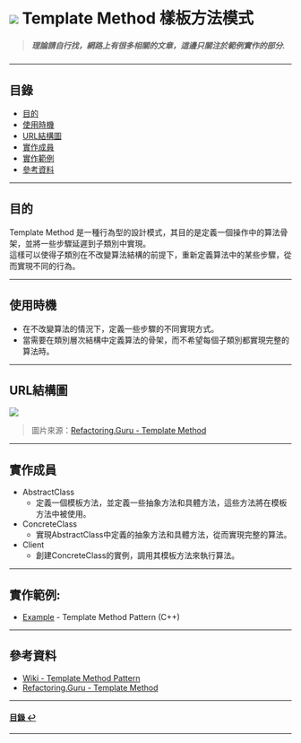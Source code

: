 # ![](https://drive.google.com/uc?id=10INx5_pkhMcYRdx_OO4rXNXxcsvPtBYq) Template Method 樣板方法模式   
> ##### 理論請自行找，網路上有很多相關的文章，這邊只關注於範例實作的部分.

---

<!--ts-->
## 目錄
* [目的](#目的)
* [使用時機](#使用時機)
* [URL結構圖](#url結構圖)
* [實作成員](#實作成員)
* [實作範例](#實作範例)
* [參考資料](#參考資料)
<!--te-->

---

## 目的
Template Method 是一種行為型的設計模式，其目的是定義一個操作中的算法骨架，並將一些步驟延遲到子類別中實現。<br>
這樣可以使得子類別在不改變算法結構的前提下，重新定義算法中的某些步驟，從而實現不同的行為。

---

## 使用時機
- 在不改變算法的情況下，定義一些步驟的不同實現方式。
- 當需要在類別層次結構中定義算法的骨架，而不希望每個子類別都實現完整的算法時。

---

## URL結構圖
![](https://drive.google.com/uc?id=1hhNrRQQKxpAcuWmNGg0iIbYLvg8p-MPm)
> 圖片來源：[Refactoring.Guru - Template Method](https://refactoring.guru/design-patterns/template-method)

---

## 實作成員
* AbstractClass
  * 定義一個模板方法，並定義一些抽象方法和具體方法，這些方法將在模板方法中被使用。
* ConcreteClass
  * 實現AbstractClass中定義的抽象方法和具體方法，從而實現完整的算法。
* Client
  * 創建ConcreteClass的實例，調用其模板方法來執行算法。

---

## 實作範例:
- [Example](https://github.com/RC-Dev-Tech/design-pattern-template-method/blob/main/C%2B%2B/main.cpp) - Template Method Pattern (C++) 

---

## 參考資料
* [Wiki - Template Method Pattern](https://en.wikipedia.org/wiki/Template_method_pattern) <br>
* [Refactoring.Guru - Template Method](https://refactoring.guru/design-patterns/template-method) <br>

---

<!--ts-->
#### [目錄 ↩](#目錄)
<!--te-->
---
